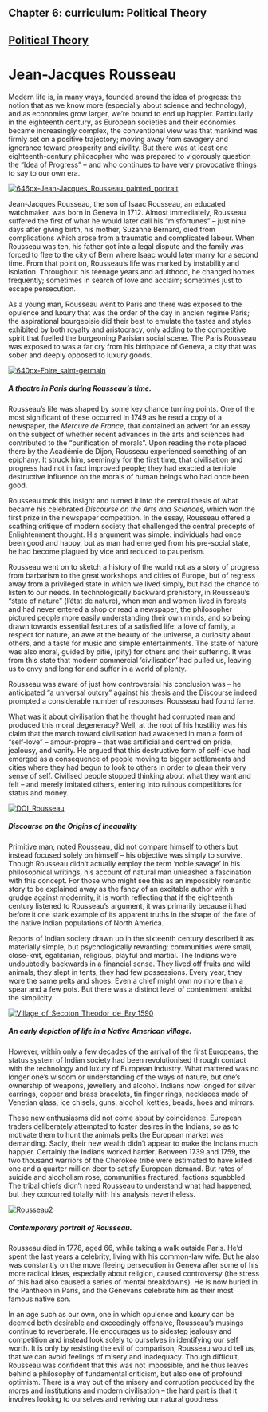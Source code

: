 Chapter  6: curriculum: Political Theory
---------------------------------------

[Political Theory](../category/curriculum/political-theory/index.html)
----------------------------------------------------------------------

Jean-Jacques Rousseau
=====================

<span class="s1">Modern life is, in many ways, founded around the idea of progress: the notion that as we know more (especially about science and technology), and as economies grow larger, we’re bound to end up happier. Particularly in the eighteenth century, as European societies and their economies became increasingly complex, the conventional view was that mankind was firmly set on a positive trajectory; moving away from savagery and ignorance toward prosperity and civility. But there was at least one eighteenth-century philosopher who was prepared to vigorously question the “Idea of Progress” – and who continues to have very provocative things to say to our own era.</span>

[![646px-Jean-Jacques\_Rousseau\_painted\_portrait](http://i1.wp.com/www.thebookoflife.org/wp-content/uploads/2014/11/646px-Jean-Jacques_Rousseau_painted_portrait1.jpg?resize=401%2C356)](http://i0.wp.com/www.thebookoflife.org/wp-content/uploads/2014/11/646px-Jean-Jacques_Rousseau_painted_portrait1.jpg)

<span class="s1">Jean-Jacques Rousseau, the son of Isaac Rousseau, an educated watchmaker, was born in Geneva in 1712. Almost immediately, Rousseau suffered the first of what he would later call his “misfortunes” – just nine days after giving birth, his mother, Suzanne Bernard, died from complications which arose from a traumatic and complicated labour. When Rousseau was ten, his father got into a legal dispute and the family was forced to flee to the city of Bern where Isaac would later marry for a second time. From that point on, Rousseau’s life was marked by instability and isolation. Throughout his teenage years and adulthood, he changed homes frequently; sometimes in search of love and acclaim; sometimes just to escape persecution.</span>

As a young man, Rousseau went to Paris and there was exposed to the opulence and luxury that was the order of the day in ancien regime Paris; the aspirational bourgeoisie did their best to emulate the tastes and styles exhibited by both royalty and aristocracy, only adding to the competitive spirit that fuelled the burgeoning Parisian social scene. The Paris Rousseau was exposed to was a far cry from his birthplace of Geneva, a city that was sober and deeply opposed to luxury goods.

[![640px-Foire\_saint-germain](http://i2.wp.com/www.thebookoflife.org/wp-content/uploads/2014/11/640px-Foire_saint-germain.jpg?resize=635%2C391)](http://i0.wp.com/www.thebookoflife.org/wp-content/uploads/2014/11/640px-Foire_saint-germain.jpg)

##### <span class="s1">A theatre in Paris during Rousseau’s time.</span>

<span class="s1">Rousseau’s life was shaped by some key chance turning points. One of the most significant of these occurred in 1749 as he read a copy of a newspaper, the *Mercure de France*, that contained an advert for an essay on the subject of whether recent advances in the arts and sciences had contributed to the “purification of morals”. Upon reading the note placed there by the Académie de Dijon, Rousseau experienced something of an epiphany. It struck him, seemingly for the first time, that civilisation and progress had not in fact improved people; they had exacted a terrible destructive influence on the morals of human beings who had once been good.</span>

<span class="s1">Rousseau took this insight and turned it into the central thesis of what became his celebrated *Discourse on the Arts and Sciences*, which won the first prize in the newspaper competition. In the essay, Rousseau offered a scathing critique of modern society that challenged the central precepts of Enlightenment thought. His argument was simple: individuals had once been good and happy, but as man had emerged from his pre-social state, he had become plagued by vice and reduced to pauperism.</span>

<span class="s1">Rousseau went on to sketch a history of the world not as a story of progress from barbarism to the great workshops and cities of Europe, but of regress away from a privileged state in which we lived simply, but had the chance to listen to our needs. In technologically backward prehistory, in Rousseau’s “state of nature” (l’état de nature), when men and women lived in forests and had never entered a shop or read a newspaper, the philosopher pictured people more easily understanding their own minds, and so being drawn towards essential features of a satisfied life: a love of family, a respect for nature, an awe at the beauty of the universe, a curiosity about others, and a taste for music and simple entertainments. The state of nature was also moral, guided by pitié, (pity) for others and their suffering. It was from this state that modern commercial ‘civilisation’ had pulled us, leaving us to envy and long for and suffer in a world of plenty.</span>

<span class="s1">Rousseau was aware of just how controversial his conclusion was – he anticipated “a universal outcry” against his thesis and the Discourse indeed prompted a considerable number of responses. Rousseau had found fame.</span>

<span class="s1">What was it about civilisation that he thought had corrupted man and produced this moral degeneracy? Well, at the root of his hostility was his claim that the march toward civilisation had awakened in man a form of “self-love” – amour-propre – that was artificial and centred on pride, jealousy, and vanity. He argued that this destructive form of self-love had emerged as a consequence of people moving to bigger settlements and cities where they had begun to look to others in order to glean their very sense of self. Civilised people stopped thinking about what they want and felt – and merely imitated others, entering into ruinous competitions for status and money.</span>

[![DOI\_Rousseau](http://i0.wp.com/www.thebookoflife.org/wp-content/uploads/2014/11/DOI_Rousseau.jpg?resize=426%2C338)](http://i0.wp.com/www.thebookoflife.org/wp-content/uploads/2014/11/DOI_Rousseau.jpg)

##### <span class="s1">Discourse on the Origins of Inequality </span>

Primitive man, noted Rousseau, did not compare himself to others but instead focused solely on himself – his objective was simply to survive. Though Rousseau didn’t actually employ the term ‘noble savage’ in his philosophical writings, his account of natural man unleashed a fascination with this concept. For those who might see this as an impossibly romantic story to be explained away as the fancy of an excitable author with a grudge against modernity, it is worth reflecting that if the eighteenth century listened to Rousseau’s argument, it was primarily because it had before it one stark example of its apparent truths in the shape of the fate of the native Indian populations of North America.

<span class="s1">Reports of Indian society drawn up in the sixteenth century described it as materially simple, but psychologically rewarding: communities were small, close-knit, egalitarian, religious, playful and martial. The Indians were undoubtedly backwards in a financial sense. They lived off fruits and wild animals, they slept in tents, they had few possessions. Every year, they wore the same pelts and shoes. Even a chief might own no more than a spear and a few pots. But there was a distinct level of contentment amidst the simplicity.</span>

[![Village\_of\_Secoton\_Theodor\_de\_Bry\_1590](http://i2.wp.com/www.thebookoflife.org/wp-content/uploads/2014/11/Village_of_Secoton_Theodor_de_Bry_15901.jpg?resize=428%2C377)](http://i2.wp.com/www.thebookoflife.org/wp-content/uploads/2014/11/Village_of_Secoton_Theodor_de_Bry_15901.jpg)

##### <span class="s1">An early depiction of life in a Native American village.</span>

<span class="s1">However, within only a few decades of the arrival of the first Europeans, the status system of Indian society had been revolutionised through contact with the technology and luxury of European industry. What mattered was no longer one’s wisdom or understanding of the ways of nature, but one’s ownership of weapons, jewellery and alcohol. Indians now longed for silver earrings, copper and brass bracelets, tin finger rings, necklaces made of Venetian glass, ice chisels, guns, alcohol, kettles, beads, hoes and mirrors.</span>

<span class="s1">These new enthusiasms did not come about by coincidence. European traders deliberately attempted to foster desires in the Indians, so as to motivate them to hunt the animals pelts the European market was demanding. Sadly, their new wealth didn’t appear to make the Indians much happier. Certainly the Indians worked harder. Between 1739 and 1759, the two thousand warriors of the Cherokee tribe were estimated to have killed one and a quarter million deer to satisfy European demand. But rates of suicide and alcoholism rose, communities fractured, factions squabbled. The tribal chiefs didn’t need Rousseau to understand what had happened, but they concurred totally with his analysis nevertheless.</span>

[![Rousseau2](http://i2.wp.com/www.thebookoflife.org/wp-content/uploads/2014/11/Rousseau2.jpg?resize=438%2C446)](http://i1.wp.com/www.thebookoflife.org/wp-content/uploads/2014/11/Rousseau2.jpg)

##### <span class="s1">Contemporary portrait of Rousseau.</span>

<span class="s1">Rousseau died in 1778, aged 66, while taking a walk outside Paris. He’d spent the last years a celebrity, living with his common-law wife. But he also was constantly on the move fleeing persecution in Geneva after some of his more radical ideas, especially about religion, caused controversy (the stress of this had also caused a series of mental breakdowns). He is now buried in the Pantheon in Paris, and the Genevans celebrate him as their most famous native son. </span>

<span class="s1">In an age such as our own, one in which opulence and luxury can be deemed both desirable and exceedingly offensive, Rousseau’s musings continue to reverberate. He encourages us to sidestep jealousy and competition and instead look solely to ourselves in identifying our self worth. It is only by resisting the evil of comparison, Rousseau would tell us, that we can avoid feelings of misery and inadequacy. Though difficult, Rousseau was confident that this was not impossible, and he thus leaves behind a philosophy of fundamental criticism, but also one of profound optimism. There is a way out of the misery and corruption produced by the mores and institutions and modern civilisation – the hard part is that it involves looking to ourselves and reviving our natural goodness.</span>

